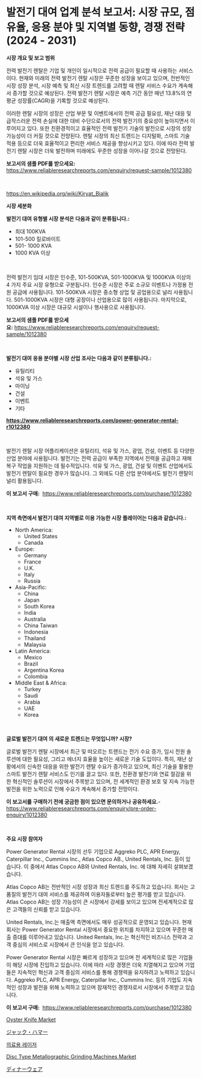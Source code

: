 <p><h1>발전기 대여 업계 분석 보고서: 시장 규모, 점유율, 응용 분야 및 지역별 동향, 경쟁 전략 (2024 - 2031)</h1></p><p><strong>시장 개요 및 보고 범위</strong></p>
<p><p>전력 발전기 렌탈은 기업 및 개인이 일시적으로 전력 공급이 필요할 때 사용하는 서비스이다. 현재와 미래의 전력 발전기 렌탈 시장은 꾸준한 성장을 보이고 있으며, 전반적인 시장 성장 분석, 시장 예측 및 최신 시장 트렌드를 고려할 때 렌탈 서비스 수요가 계속해서 증가할 것으로 예상된다. 전력 발전기 렌탈 시장은 예측 기간 동안 매년 13.8%의 연평균 성장률(CAGR)을 기록할 것으로 예상된다. </p><p>이러한 렌탈 시장의 성장은 산업 부문 및 이벤트에서의 전력 공급 필요성, 재난 대응 및 급작스러운 전력 손실에 대한 대비 수단으로서의 전력 발전기의 중요성이 높아지면서 이루어지고 있다. 또한 친환경적이고 효율적인 전력 발전기 기술의 발전으로 시장의 성장 가능성이 더 커질 것으로 전망된다. 렌탈 시장의 최신 트렌드는 디지털화, 스마트 기술 적용 등으로 더욱 효율적이고 편리한 서비스 제공을 향상시키고 있다. 이에 따라 전력 발전기 렌탈 시장은 더욱 발전하며 미래에도 꾸준한 성장을 이어나갈 것으로 전망된다.</p></p>
<p><strong>보고서의 샘플 PDF를 받으세요:</strong> <a href="https://www.reliableresearchreports.com/enquiry/request-sample/1012380">https://www.reliableresearchreports.com/enquiry/request-sample/1012380</a></p>
<p>&nbsp;</p>
<p><a href="https://en.wikipedia.org/wiki/Kiryat_Bialik">https://en.wikipedia.org/wiki/Kiryat_Bialik</a></p>
<p><strong>시장 세분화</strong></p>
<p><strong>발전기 대여 유형별 시장 분석은 다음과 같이 분류됩니다.:</strong></p>
<p><ul><li>최대 100KVA</li><li>101-500 킬로바이트</li><li>501- 1000 KVA</li><li>1000 KVA 이상</li></ul></p>
<p>&nbsp;</p>
<p><p>전력 발전기 임대 시장은 인수준, 101-500KVA, 501-1000KVA 및 1000KVA 이상의 4 가지 주요 시장 유형으로 구분됩니다. 인수준 시장은 주로 소규모 이벤트나 가정용 전원 공급에 사용됩니다. 101-500KVA 시장은 중소형 상업 및 공업용으로 널리 사용됩니다. 501-1000KVA 시장은 대형 공장이나 산업용으로 많이 사용됩니다. 마지막으로, 1000KVA 이상 시장은 대규모 시설이나 행사용으로 사용됩니다.</p></p>
<p><strong>보고서의 샘플 PDF를 받으세요:</strong>&nbsp;<a href="https://www.reliableresearchreports.com/enquiry/request-sample/1012380">https://www.reliableresearchreports.com/enquiry/request-sample/1012380</a></p>
<p>&nbsp;</p>
<p><strong> 발전기 대여 응용 분야별 시장 산업 조사는 다음과 같이 분류됩니다.:</strong></p>
<p><ul><li>유틸리티</li><li>석유 및 가스</li><li>마이닝</li><li>건설</li><li>이벤트</li><li>기타</li></ul></p>
<p><strong><a href="https://www.reliableresearchreports.com/power-generator-rental-r1012380">https://www.reliableresearchreports.com/power-generator-rental-r1012380</a></strong></p>
<p>&nbsp;</p>
<p><p>발전기 렌탈 시장 어플리케이션은 유틸리티, 석유 및 가스, 광업, 건설, 이벤트 등 다양한 산업 분야에 사용됩니다. 발전기는 전력 공급이 부족한 지역에서 전력을 공급하고 재해 복구 작업을 지원하는 데 필수적입니다. 석유 및 가스, 광업, 건설 및 이벤트 산업에서도 발전기 렌탈이 필요한 경우가 많습니다. 그 외에도 다른 산업 분야에서도 발전기 렌탈이 널리 활용됩니다.</p></p>
<p><strong>이 보고서 구매:</strong>&nbsp; <a href="https://www.reliableresearchreports.com/purchase/1012380">https://www.reliableresearchreports.com/purchase/1012380</a></p>
<p>&nbsp;</p>
<p><strong>지역 측면에서 발전기 대여 지역별로 이용 가능한 시장 플레이어는 다음과 같습니다.:</strong></p>
<p><ul>
    <li>
        North America:
        <ul>
            <li>United States</li>
            <li>Canada</li>
        </ul>
    </li>
    <li>
        Europe:
        <ul>
            <li>Germany</li>
            <li>France</li>
            <li>U.K.</li>
            <li>Italy</li>
            <li>Russia</li>
        </ul>
    </li>
    <li>
        Asia-Pacific:
        <ul>
            <li>China</li>
            <li>Japan</li>
            <li>South Korea</li>
            <li>India</li>
            <li>Australia</li>
            <li>China Taiwan</li>
            <li>Indonesia</li>
            <li>Thailand</li>
            <li>Malaysia</li>
        </ul>
    </li>
    <li>
        Latin America:
        <ul>
            <li>Mexico</li>
            <li>Brazil</li>
            <li>Argentina Korea</li>
            <li>Colombia</li>
        </ul>
    </li>
    <li>
        Middle East & Africa:
        <ul>
            <li>Turkey</li>
            <li>Saudi</li>
            <li>Arabia</li>
            <li>UAE</li>
            <li>Korea</li>
        </ul>
    </li>
    </ul></p>
<p>&nbsp;</p>
<p><strong>글로벌 발전기 대여 의 새로운 트렌드는 무엇입니까? 시장?</strong></p>
<p><p>글로벌 발전기 렌탈 시장에서 최근 및 떠오르는 트렌드는 전기 수요 증가, 임시 전원 솔루션에 대한 필요성, 그리고 에너지 효율을 높이는 새로운 기술 도입이다. 특히, 재난 상황에서의 신속한 대응을 위한 발전기 렌탈 수요가 증가하고 있으며, 최신 기술을 활용한 스마트 발전기 렌탈 서비스도 인기를 끌고 있다. 또한, 친환경 발전기와 연료 절감을 위한 혁신적인 솔루션이 시장에서 주목받고 있으며, 전 세계적인 환경 보호 및 지속 가능한 발전을 위한 노력으로 인해 수요가 계속해서 증가할 전망이다.</p></p>
<p><strong>이 보고서를 구매하기 전에 궁금한 점이 있으면 문의하거나 공유하세요.</strong>- <a href="https://www.reliableresearchreports.com/enquiry/pre-order-enquiry/1012380">https://www.reliableresearchreports.com/enquiry/pre-order-enquiry/1012380</a></p>
<p>&nbsp;</p>
<p><strong>주요 시장 참여자</strong></p>
<p><p>Power Generator Rental 시장의 선두 기업으로 Aggreko PLC, APR Energy, Caterpillar Inc., Cummins Inc., Atlas Copco AB., United Rentals, Inc. 등이 있습니다. 이 중에서 Atlas Copco AB와 United Rentals, Inc. 에 대해 자세히 살펴보겠습니다.</p><p>Atlas Copco AB는 전반적인 시장 성장과 최신 트렌드를 주도하고 있습니다. 회사는 고품질의 발전기 대여 서비스를 제공하여 이용자들로부터 높은 평가를 받고 있습니다. Atlas Copco AB는 성장 가능성이 큰 시장에서 강세를 보이고 있으며 전세계적으로 많은 고객들의 신뢰를 받고 있습니다.</p><p>United Rentals, Inc.는 매출액 측면에서도 매우 성공적으로 운영되고 있습니다. 현재 회사는 Power Generator Rental 시장에서 중요한 위치를 차지하고 있으며 꾸준한 매출 증대를 이루어내고 있습니다. United Rentals, Inc.는 혁신적인 비즈니스 전략과 고객 중심의 서비스로 시장에서 큰 인식을 얻고 있습니다.</p><p>Power Generator Rental 시장은 빠르게 성장하고 있으며 전 세계적으로 많은 기업들이 해당 시장에 진입하고 있습니다. 이에 따라 시장 경쟁은 더욱 치열해지고 있으며 기업들은 지속적인 혁신과 고객 중심의 서비스를 통해 경쟁력을 유지하려고 노력하고 있습니다. Aggreko PLC, APR Energy, Caterpillar Inc., Cummins Inc. 등의 기업도 지속적인 성장과 발전을 위해 노력하고 있으며 잠재적인 경쟁자로서 시장에서 주목받고 있습니다.</p></p>
<p><strong>이 보고서 구매:</strong>&nbsp;&nbsp;<a href="https://www.reliableresearchreports.com/purchase/1012380">https://www.reliableresearchreports.com/purchase/1012380</a></p>
<p><p><a href="https://github.com/khlifeservices/Market-Research-Report-List-1/blob/main/oyster-knife-market.md">Oyster Knife Market</a></p><p><a href="https://github.com/DanykaKilback/Market-Research-Report-List-2/blob/main/340454331922.md">ジャック・ハマー</a></p><p><a href="https://github.com/LuckeyCorbin/Market-Research-Report-List-2/blob/main/371358541564.md">의료용 레이저</a></p><p><a href="https://issuu.com/reportprime-2/docs/disc-type-metallographic-grinding-machines-market-">Disc Type Metallographic Grinding Machines Market</a></p><p><a href="https://github.com/RandallRunte2023/Market-Research-Report-List-2/blob/main/933249331921.md">ディナーウェア</a></p></p>